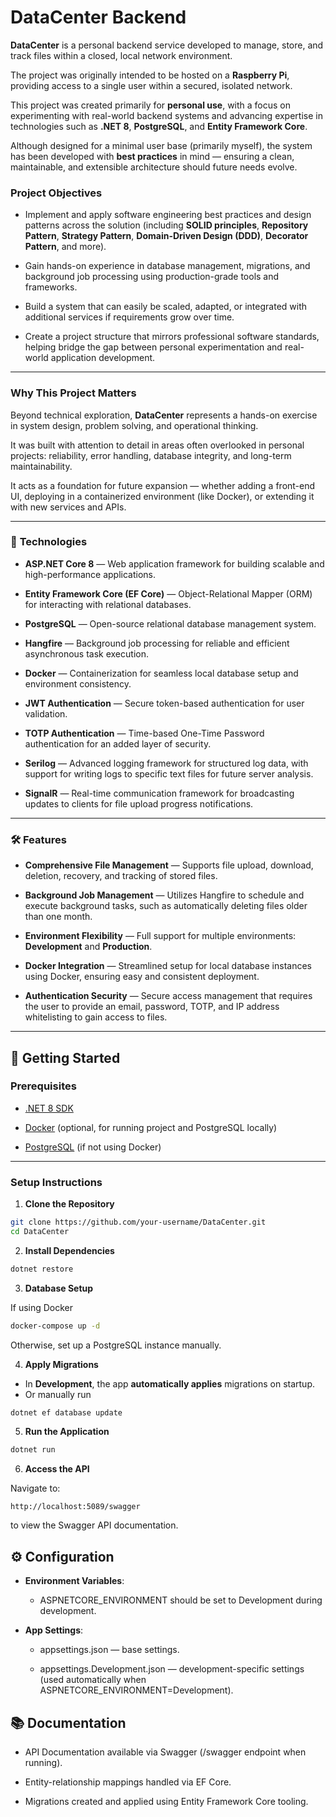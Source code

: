 
# DataCenter Backend

**DataCenter** is a personal backend service developed to manage, store, and track files within a closed, local network environment.

The project was originally intended to be hosted on a **Raspberry Pi**, providing access to a single user within a secured, isolated network.

This project was created primarily for **personal use**, with a focus on experimenting with real-world backend systems and advancing expertise in technologies such as **.NET 8**, **PostgreSQL**, and **Entity Framework Core**.

Although designed for a minimal user base (primarily myself), the system has been developed with **best practices** in mind — ensuring a clean, maintainable, and extensible architecture should future needs evolve.

### **Project Objectives**

- Implement and apply software engineering best practices and design patterns across the solution (including **SOLID principles**, **Repository Pattern**, **Strategy Pattern**, **Domain-Driven Design (DDD)**, **Decorator Pattern**, and more).

- Gain hands-on experience in database management, migrations, and background job processing using production-grade tools and frameworks.

- Build a system that can easily be scaled, adapted, or integrated with additional services if requirements grow over time.

- Create a project structure that mirrors professional software standards, helping bridge the gap between personal experimentation and real-world application development.

---

### **Why This Project Matters**

Beyond technical exploration, **DataCenter** represents a hands-on exercise in system design, problem solving, and operational thinking.

It was built with attention to detail in areas often overlooked in personal projects: reliability, error handling, database integrity, and long-term maintainability.

It acts as a foundation for future expansion — whether adding a front-end UI, deploying in a containerized environment (like Docker), or extending it with new services and APIs.

---

### 🚀 **Technologies**

- **ASP.NET Core 8** — Web application framework for building scalable and high-performance applications.

- **Entity Framework Core (EF Core)** — Object-Relational Mapper (ORM) for interacting with relational databases.

- **PostgreSQL** — Open-source relational database management system.

- **Hangfire** — Background job processing for reliable and efficient asynchronous task execution.

- **Docker** — Containerization for seamless local database setup and environment consistency.

- **JWT Authentication** — Secure token-based authentication for user validation.

- **TOTP Authentication** — Time-based One-Time Password authentication for an added layer of security.

- **Serilog** — Advanced logging framework for structured log data, with support for writing logs to specific text files for future server analysis.

- **SignalR** — Real-time communication framework for broadcasting updates to clients for file upload progress notifications.

---

###  🛠 **Features**

- **Comprehensive File Management** — Supports file upload, download, deletion, recovery, and tracking of stored files.

- **Background Job Management** — Utilizes Hangfire to schedule and execute background tasks, such as automatically deleting files older than one month.

- **Environment Flexibility** — Full support for multiple environments: **Development** and **Production**.

- **Docker Integration** — Streamlined setup for local database instances using Docker, ensuring easy and consistent deployment.

- **Authentication Security** — Secure access management that requires the user to provide an email, password, TOTP, and IP address whitelisting to gain access to files.

---
## **🏁 Getting Started**

### **Prerequisites**

- [.NET 8 SDK](https://dotnet.microsoft.com/en-us/download)

- [Docker](https://www.docker.com/) (optional, for running project and PostgreSQL locally)

- [PostgreSQL](https://www.postgresql.org/) (if not using Docker)

---
### **Setup Instructions**

1. **Clone the Repository**

```bash
git clone https://github.com/your-username/DataCenter.git
cd DataCenter
```

2. **Install Dependencies**

```bash
dotnet restore
```

3. **Database Setup**

If using Docker

```bash
docker-compose up -d
```

Otherwise, set up a PostgreSQL instance manually.

4. **Apply Migrations**

- In **Development**, the app **automatically applies** migrations on startup.
- Or manually run

```bash
dotnet ef database update
```

5. **Run the Application**

```bash
dotnet run
```

6. **Access the API**

Navigate to:

```
http://localhost:5089/swagger
```

to view the Swagger API documentation.

## **⚙ Configuration**

- **Environment Variables**:
    
    - ASPNETCORE_ENVIRONMENT should be set to Development during development.

- **App Settings**:
    
    - appsettings.json — base settings.
        
    - appsettings.Development.json — development-specific settings (used automatically when ASPNETCORE_ENVIRONMENT=Development).

## **📚 Documentation**

- API Documentation available via Swagger (/swagger endpoint when running).

- Entity-relationship mappings handled via EF Core.

- Migrations created and applied using Entity Framework Core tooling.